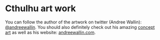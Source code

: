 # Cthulhu art work

You can follow the author of the artwork on twitter (Andree Wallin): [@andreewallin](https://twitter.com/andreewallin). You should also definitely check out his amazing [concept art](https://andreewallin.com/Concept-Art) as well as his website: [andreewallin.com](https://andreewallin.com/).